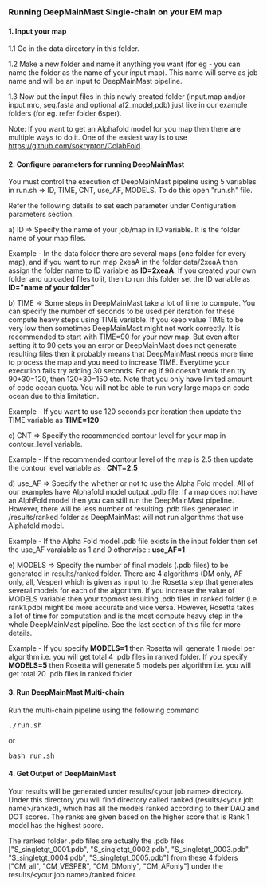 ### Running DeepMainMast Single-chain on your EM map
#### 1. Input your map
1.1 Go in the data directory in this folder.

1.2 Make a new folder and name it anything you want (for eg - you can name the folder as the name of your input map). This name will serve as job name and will be an input to DeepMainMast pipeline.

1.3 Now put the input files in this newly created folder (input.map and/or input.mrc, seq.fasta and optional af2_model,pdb) just like in our example folders (for eg. refer folder 6sper).

Note: If you want to get an Alphafold model for you map then there are multiple ways to do it. One of the easiest way is to use https://github.com/sokrypton/ColabFold.

#### 2. Configure parameters for running DeepMainMast

You must control the execution of DeepMainMast pipeline using 5 variables in run.sh => ID, TIME, CNT, use_AF, MODELS. To do this open "run.sh" file.

Refer the following details to set each parameter under Configuration parameters section. 

a) ID => Specify the name of your job/map in ID variable. It is the folder name of your map files.

Example - In the data folder there are several maps (one folder for every map), and if you want to run map 2xeaA in the folder data/2xeaA then assign the folder name to ID variable as <b>ID=2xeaA</b>. If you created your own folder and uploaded files to it, then to run this folder set the ID variable as <b>ID="name of your folder"</b>

b) TIME => Some steps in DeepMainMast take a lot of time to compute. You can specify the number of seconds to be used per iteration for these compute heavy steps using TIME variable. If you keep value TIME to be very low then sometimes DeepMainMast might not work correctly. It is recommended to start with TIME=90 for your new map. But even after setting it to 90 gets you an error or DeepMainMast does not generate resulting files then it probably means that DeepMainMast needs more time to process the map and you need to increase TIME. Everytime your execution fails try adding 30 seconds. For eg if 90 doesn't work then try 90+30=120, then 120+30=150 etc. Note that you only have limited amount of code ocean quota. You will not be able to run very large maps on code ocean due to this limitation. 

Example - If you want to use 120 seconds per iteration then update the TIME variable as <b>TIME=120</b>

c) CNT => Specify the recommended contour level for your map in contour_level variable. 

Example - If the recommended contour level of the map is 2.5 then update the contour level variable as : <b>CNT=2.5</b>

d) use_AF => Specify the whether or not to use the Alpha Fold model. All of our examples have Alphafold model output .pdb file. If a map does not have an AlphFold model then you can still run the DeepMainMast pipeline. However, there will be less number of resulting .pdb files generated in /results/ranked folder as DeepMainMast will not run algorithms that use Alphafold model.

Example - If the Alpha Fold model .pdb file exists in the input folder then set the use_AF varaiable as 1 and 0 otherwise : <b>use_AF=1</b></pre>

e) MODELS => Specify the number of final models (.pdb files) to be generated in results/ranked folder. There are 4 algorithms (DM only, AF only, all, Vesper) which is given as input to the Rosetta step that generates several models for each of the algorithm. If you increase the value of MODELS variable then your topmost resulting .pdb files in ranked folder (i.e. rank1.pdb) might be more accurate and vice versa. However, Rosetta takes a lot of time for computation and is the most compute heavy step in the whole DeepMainMast pipeline. See the last section of this file for more details.

Example - If you specify <b>MODELS=1</b> then Rosetta will generate 1 model per algorithm i.e. you will get total 4 .pdb files in ranked folder. If you specify <b>MODELS=5</b> then Rosetta will generate 5 models per algorithm i.e. you will get total 20 .pdb files in ranked folder

#### 3. Run DeepMainMast Multi-chain
Run the multi-chain pipeline using the following command

<pre>
./run.sh
</pre>

or 

<pre>
bash run.sh
</pre>

#### 4. Get Output of DeepMainMast 
Your results will be generated under results/\<your job name\> directory. Under this directory you will find directory called ranked (results/\<your job name\>/ranked), which has all the models ranked according to their DAQ and DOT scores. The ranks are given based on the higher score that is Rank 1 model has the highest score.

The ranked folder .pdb files are actually the .pdb files ["S_singletgt_0001.pdb", "S_singletgt_0002.pdb", "S_singletgt_0003.pdb", "S_singletgt_0004.pdb", "S_singletgt_0005.pdb"] from these 4 folders ["CM_all", "CM_VESPER", "CM_DMonly", "CM_AFonly"] under the results/\<your job name\>/ranked folder. 

